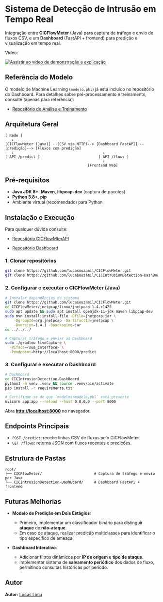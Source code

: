 
# Sistema de Detecção de Intrusão em Tempo Real

Integração entre **CICFlowMeter** (Java) para captura de tráfego e envio de fluxos CSV, e um **Dashboard** (FastAPI + frontend) para predição e visualização em tempo real.

Vídeo:

[![Assistir ao vídeo de demonstração e explicação](http://img.youtube.com/vi/8WfmkdcId_Y/0.jpg)](https://youtu.be/8WfmkdcId_Y?si=KSjdrt6PVae30BHY)


## Referência do Modelo

O modelo de Machine Learning (`modelo.pkl`) já está incluído no repositório do Dashboard. Para detalhes sobre pré-processamento e treinamento, consulte (apenas para referência):

* [Repositório de Análise e Treinamento](https://github.com/lucasouzamil/Intrusion-Detection-CICIDS2017)


##  Arquitetura Geral

```text
[ Rede ]
   ↓
[CICFlowMeter (Java)] --(CSV via HTTP)--> [Dashboard FastAPI] --(predição)--> [Fluxos com predição]
   ↓                                         ↓
[ API /predict ]                           [ API /flows ]
                                             ↓
                                      [Frontend Web]
```


## Pré-requisitos

* **Java JDK 8+**, **Maven**, **libpcap-dev** (captura de pacotes)
* **Python 3.8+**, **pip**
* Ambiente virtual (recomendado) para Python


## Instalação e Execução

Para qualquer dúvida consulte:

* [Repositório CICFlowMterAPI](https://github.com/lucasouzamil/CICFlowMeter.git)

* [Repositório Dashboard](https://github.com/lucasouzamil/CICIntrusionDetection-DashBoard.git)

### 1. Clonar repositórios

```bash
git clone https://github.com/lucasouzamil/CICFlowMeter.git
git clone https://github.com/lucasouzamil/CICIntrusionDetection-DashBoard.git
```

### 2. Configurar e executar o CICFlowMeter (Java)

```bash
# Instalar dependências do sistema
git clone https://github.com/lucasouzamil/CICFlowMeter.git
cd CICFlowMeter/jnetpcap/linux/jnetpcap-1.4.r1425
sudo apt update && sudo apt install openjdk-11-jdk maven libpcap-dev
sudo mvn install:install-file -Dfile=jnetpcap.jar \
    -DgroupId=org.jnetpcap -DartifactId=jnetpcap \
    -Dversion=1.4.1 -Dpackaging=jar
cd ../../../

# Capturar tráfego e enviar ao Dashboard
sudo ./gradlew liveCapture \
  -Piface=<sua_interface> \
  -Pendpoint=http://localhost:8000/predict
```

### 3. Configurar e executar o Dashboard

```bash
# Dashboard
cd CICIntrusionDetection-DashBoard
python3 -m venv .venv && source .venv/bin/activate
pip install -r requirements.txt

# Certifique-se de que `modelos/modelo.pkl` está presente
uvicorn app:app --reload --host 0.0.0.0 --port 8000
```

Abra **[http://localhost:8000](http://localhost:8000)** no navegador.


## Endpoints Principais

* `POST /predict`: recebe linhas CSV de fluxos pelo CICFlowMeter.
* `GET /flows`: retorna JSON com fluxos recentes e predições.


## Estrutura de Pastas

```
root/
├── CICFlowMeter/                        # Captura de tráfego e envio por Java
└── CICIntrusionDetection-DashBoard/     # Dashboard FastAPI + frontend
```


## Futuras Melhorias

* **Modelo de Predição em Dois Estágios**:

  * Primeiro, implementar um classificador binário para distinguir **ataque** de **não-ataque**.
  * Em caso de ataque, realizar predição multiclasses para identificar o tipo específico de ameaça.

* **Dashboard Interativo**:

  * Adicionar filtros dinâmicos por **IP de origem** e **tipo de ataque**.
  * Implementar sistema de **salvamento periódico** dos dados de fluxo, permitindo consultas históricas por período.


## Autor

**Autor:** [Lucas Lima](https://github.com/lucasouzamil)
